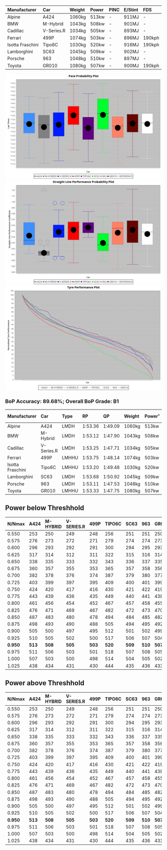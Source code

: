 | Manufacturer     | Car        | Weight | Power | PINC    | E/Stint | FDS     |
|:-|:-|:-|:-|:-|:-|:-|
| Alpine           | A424       | 1060kg | 513kw |    -    | 911MJ   |    -    |
| BMW              | M-Hybrid   | 1043kg | 508kw |    -    | 901MJ   |    -    |
| Cadillac         | V-Series.R | 1034kg | 505kw |    -    | 893MJ   |    -    |
| Ferrari          | 499P       | 1074kg | 503kw |    -    | 896MJ   | 190kph  |
| Isotta Fraschini | Tipo6C     | 1030kg | 520kw |    -    | 916MJ   | 190kph  |
| Lamborghini      | SC63       | 1045kg | 509kw |    -    | 902MJ   |    -    |
| Porsche          | 963        | 1048kg | 510kw |    -    | 897MJ   |    -    |
| Toyota           | GR010      | 1080kg | 507kw |    -    | 900MJ   | 190kph  |

![PACECHART](./IMG/CUSTOM.png)
![STRAIGHTLINEPERFORMANCECHART](./IMG/CUSTOM_sp.png)
![TYREPERFORMANCECHART](./IMG/CUSTOM_tw.png)

### BoP Accuracy: 89.68%; Overall BoP Grade: B1
| Manufacturer     | Car        | Type  | RP      | QP      | Weight | Power¹ | Threshhold | PINC    | Power² | E/Stint | AVG Vmax  | FDS     | RDLC | L/Stint | BOP-Grade | Model Accuracy | Model Points | Match%  |
|:-|:-|:-|:-|:-|:-|:-|:-|:-|:-|:-|:-|:-|:-|:-|:-|:-|:-|:-|
| Alpine           | A424       | LMDH  | 1:53.36 | 1:49.09 | 1060kg | 513kw  | 210.0kph   |    -    | 513kw  |  911MJ  | 277.36kph |    -    | 1.00 | 35      | +C1       | 100.00%        | 642          | 75.08%  |
| BMW              | M-Hybrid   | LMDH  | 1:53.12 | 1:47.90 | 1043kg | 508kw  | 210.0kph   |    -    | 508kw  |  901MJ  | 274.31kph |    -    | 1.02 | 35      | -B1       | 100.00%        | 1714         | 87.83%  |
| Cadillac         | V-Series.R | LMDH  | 1:53.25 | 1:47.71 | 1034kg | 505kw  | 210.0kph   |    -    | 505kw  |  893MJ  | 278.30kph |    -    | 1.02 | 35      | ~A1       | 98.95%         | 2271         | 97.56%  |
| Ferrari          | 499P       | LMHHU | 1:53.75 | 1:48.14 | 1074kg | 503kw  | 210.0kph   |    -    | 503kw  |  896MJ  | 277.15kph | 190kph  | 1.02 | 35      | +A2       | 99.93%         | 2718         | 94.55%  |
| Isotta Fraschini | Tipo6C     | LMHHU | 1:53.20 | 1:49.48 | 1030kg | 520kw  | 210.0kph   |    -    | 520kw  |  916MJ  | 281.55kph | 190kph  | 1.08 | 35      | +C1       | 92.36%         | 133          | 78.97%  |
| Lamborghini      | SC63       | LMDH  | 1:53.68 | 1:50.92 | 1045kg | 509kw  | 210.0kph   |    -    | 509kw  |  902MJ  | 275.83kph |    -    | 1.05 | 35      | +A2       | 96.54%         | 418          | 93.49%  |
| Porsche          | 963        | LMDH  | 1:53.11 | 1:47.53 | 1048kg | 510kw  | 210.0kph   |    -    | 510kw  |  897MJ  | 278.37kph |    -    | 1.01 | 35      | -B1       | 99.98%         | 6168         | 89.97%  |
| Toyota           | GR010      | LMHHU | 1:53.33 | 1:47.75 | 1080kg | 507kw  | 210.0kph   |    -    | 507kw  |  900MJ  | 277.26kph | 190kph  | 1.01 | 35      | ~A1       | 98.53%         | 3557         | 100.00% |

## Power below Threshhold
| N/Nmax    | A424    | M-HYBRID | V-SERIES.R | 499P    | TIPO6C  | SC63    | 963     | GR010   |
|:-|:-|:-|:-|:-|:-|:-|:-|:-|
|  0.550    |  253    |  250     |  249       |  248    |  256    |  251    |  251    |  250    |
|  0.575    |  276    |  273     |  272       |  271    |  279    |  274    |  274    |  273    |
|  0.600    |  296    |  293     |  292       |  291    |  300    |  294    |  295    |  293    |
|  0.625    |  317    |  314     |  312       |  311    |  322    |  315    |  316    |  314    |
|  0.650    |  338    |  335     |  333       |  332    |  343    |  336    |  337    |  335    |
|  0.675    |  360    |  357     |  355       |  353    |  365    |  357    |  358    |  356    |
|  0.700    |  382    |  378     |  376       |  374    |  387    |  379    |  380    |  377    |
|  0.725    |  403    |  399     |  397       |  395    |  409    |  400    |  401    |  399    |
|  0.750    |  424    |  420     |  417       |  416    |  430    |  421    |  422    |  419    |
|  0.775    |  443    |  439     |  436       |  435    |  449    |  440    |  441    |  438    |
|  0.800    |  461    |  456     |  454       |  452    |  467    |  457    |  458    |  455    |
|  0.825    |  476    |  471     |  469       |  467    |  482    |  472    |  473    |  470    |
|  0.850    |  487    |  483     |  480       |  478    |  494    |  484    |  485    |  482    |
|  0.875    |  498    |  493     |  490       |  488    |  505    |  494    |  495    |  492    |
|  0.900    |  505    |  500     |  497       |  495    |  512    |  501    |  502    |  499    |
|  0.925    |  510    |  505     |  502       |  500    |  517    |  506    |  507    |  504    |
| **0.950** | **513** | **508**  | **505**    | **503** | **520** | **509** | **510** | **507** |
|  0.975    |  511    |  506     |  503       |  501    |  518    |  507    |  508    |  505    |
|  1.000    |  507    |  503     |  500       |  498    |  514    |  504    |  505    |  502    |
|  1.025    |  438    |  434     |  431       |  430    |  444    |  435    |  436    |  433    |

## Power above Threshhold
| N/Nmax    | A424    | M-HYBRID | V-SERIES.R | 499P    | TIPO6C  | SC63    | 963     | GR010   |
|:-|:-|:-|:-|:-|:-|:-|:-|:-|
|  0.550    |  253    |  250     |  249       |  248    |  256    |  251    |  251    |  250    |
|  0.575    |  276    |  273     |  272       |  271    |  279    |  274    |  274    |  273    |
|  0.600    |  296    |  293     |  292       |  291    |  300    |  294    |  295    |  293    |
|  0.625    |  317    |  314     |  312       |  311    |  322    |  315    |  316    |  314    |
|  0.650    |  338    |  335     |  333       |  332    |  343    |  336    |  337    |  335    |
|  0.675    |  360    |  357     |  355       |  353    |  365    |  357    |  358    |  356    |
|  0.700    |  382    |  378     |  376       |  374    |  387    |  379    |  380    |  377    |
|  0.725    |  403    |  399     |  397       |  395    |  409    |  400    |  401    |  399    |
|  0.750    |  424    |  420     |  417       |  416    |  430    |  421    |  422    |  419    |
|  0.775    |  443    |  439     |  436       |  435    |  449    |  440    |  441    |  438    |
|  0.800    |  461    |  456     |  454       |  452    |  467    |  457    |  458    |  455    |
|  0.825    |  476    |  471     |  469       |  467    |  482    |  472    |  473    |  470    |
|  0.850    |  487    |  483     |  480       |  478    |  494    |  484    |  485    |  482    |
|  0.875    |  498    |  493     |  490       |  488    |  505    |  494    |  495    |  492    |
|  0.900    |  505    |  500     |  497       |  495    |  512    |  501    |  502    |  499    |
|  0.925    |  510    |  505     |  502       |  500    |  517    |  506    |  507    |  504    |
| **0.950** | **513** | **508**  | **505**    | **503** | **520** | **509** | **510** | **507** |
|  0.975    |  511    |  506     |  503       |  501    |  518    |  507    |  508    |  505    |
|  1.000    |  507    |  503     |  500       |  498    |  514    |  504    |  505    |  502    |
|  1.025    |  438    |  434     |  431       |  430    |  444    |  435    |  436    |  433    |
